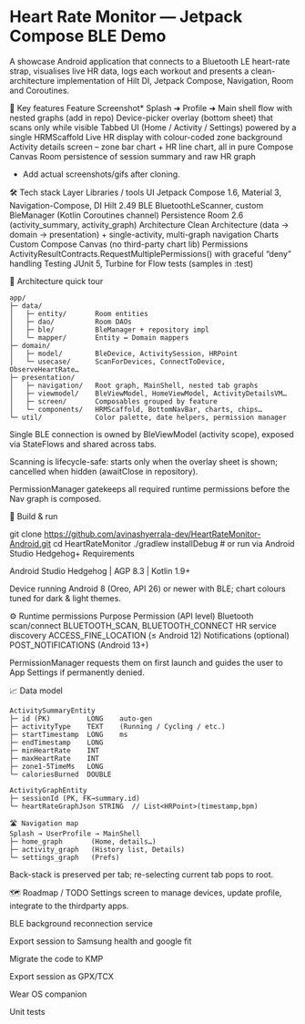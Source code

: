 # Heart Rate Monitor — Jetpack Compose BLE Demo
A showcase Android application that connects to a Bluetooth LE heart-rate strap, visualises live HR data, logs each workout and presents a clean-architecture implementation of Hilt DI, Jetpack Compose, Navigation, Room and Coroutines.

📸 Key features
Feature	Screenshot*
Splash ➜ Profile ➜ Main shell flow with nested graphs	(add in repo)
Device-picker overlay (bottom sheet) that scans only while visible
Tabbed UI (Home / Activity / Settings) powered by a single HRMScaffold
Live HR display with colour-coded zone background
Activity details screen – zone bar chart + HR line chart, all in pure Compose Canvas
Room persistence of session summary and raw HR graph

* Add actual screenshots/gifs after cloning.

🛠 Tech stack
Layer	Libraries / tools
UI	Jetpack Compose 1.6, Material 3, Navigation-Compose,
DI	Hilt 2.49
BLE	BluetoothLeScanner, custom BleManager (Kotlin Coroutines channel)
Persistence	Room 2.6 (activity_summary, activity_graph)
Architecture	Clean Architecture (data → domain → presentation) + single-activity, multi-graph navigation
Charts	Custom Compose Canvas (no third-party chart lib)
Permissions	ActivityResultContracts.RequestMultiplePermissions() with graceful “deny” handling
Testing	JUnit 5, Turbine for Flow tests (samples in :test)

🔖 Architecture quick tour
```text
app/
├─ data/
│   ├─ entity/       Room entities
│   ├─ dao/          Room DAOs
│   ├─ ble/          BleManager + repository impl
│   └─ mapper/       Entity ↔︎ Domain mappers
├─ domain/
│   ├─ model/        BleDevice, ActivitySession, HRPoint
│   └─ usecase/      ScanForDevices, ConnectToDevice, ObserveHeartRate…
├─ presentation/
│   ├─ navigation/   Root graph, MainShell, nested tab graphs
│   ├─ viewmodel/    BleViewModel, HomeViewModel, ActivityDetailsVM…
│   ├─ screen/       Composables grouped by feature
│   └─ components/   HRMScaffold, BottomNavBar, charts, chips…
└─ util/             Color palette, date helpers, permission manager
``` 
Single BLE connection is owned by BleViewModel (activity scope), exposed via StateFlows and shared across tabs.

Scanning is lifecycle-safe: starts only when the overlay sheet is shown; cancelled when hidden (awaitClose in repository).

PermissionManager gatekeeps all required runtime permissions before the Nav graph is composed.

🚀 Build & run

git clone https://github.com/avinashyerrala-dev/HeartRateMonitor-Android.git
cd HeartRateMonitor
./gradlew installDebug        # or run via Android Studio Hedgehog+
Requirements

Android Studio Hedgehog | AGP 8.3 | Kotlin 1.9+

Device running Android 8 (Oreo, API 26) or newer with BLE; chart colours tuned for dark & light themes.

⚙️ Runtime permissions
Purpose	Permission (API level)
Bluetooth scan/connect	BLUETOOTH_SCAN, BLUETOOTH_CONNECT
HR service discovery	ACCESS_FINE_LOCATION (≤ Android 12)
Notifications (optional)	POST_NOTIFICATIONS (Android 13+)

PermissionManager requests them on first launch and guides the user to App Settings if permanently denied.

📈 Data model
```text
ActivitySummaryEntity
├─ id (PK)         LONG    auto-gen
├─ activityType    TEXT    (Running / Cycling / etc.)
├─ startTimestamp  LONG    ms
├─ endTimestamp    LONG
├─ minHeartRate    INT
├─ maxHeartRate    INT
├─ zone1-5TimeMs   LONG
└─ caloriesBurned  DOUBLE

ActivityGraphEntity
├─ sessionId (PK, FK→summary.id)
└─ heartRateGraphJson STRING  // List<HRPoint>(timestamp,bpm)

🛣 Navigation map
Splash → UserProfile → MainShell
├─ home_graph       (Home, details…)
├─ activity_graph   (History list, Details)
└─ settings_graph   (Prefs)
``` 
Back-stack is preserved per tab; re-selecting current tab pops to root.

🗺 Roadmap / TODO
Settings screen to manage devices, update profile, integrate to the thirdparty apps.

BLE background reconnection service

Export session to Samsung health and google fit

Migrate the code to KMP

Export session as GPX/TCX

Wear OS companion

Unit tests 

